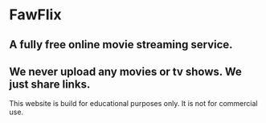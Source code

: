 # FawFlix

## A fully free online movie streaming service.

## We never upload any movies or tv shows. We just share links.

This website is build for educational purposes only. It is not for commercial use.
